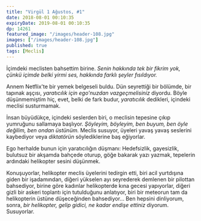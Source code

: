 ```yaml
---
title: "Virgül 1 Ağustos, #1"
date: 2018-08-01 00:10:35
expiryDate: 2019-08-01 00:10:35
dp: 14261
featured_image: "/images/header-108.jpg"
images: ["/images/header-108.jpg"]
published: true
tags: [Meclis]
---
```




İçimdeki meclisten bahsettim birine. *Senin hakkında tek bir fikrim yok, çünkü
içimde belki yirmi ses, hakkında farklı şeyler fısıldıyor.*

Annem Netflix'te bir yemek belgeseli buldu. Dün seyrettiği bir bölümde, bir
tapınak aşçısı, *yaratıcılık için ego'nuzdan vazgeçmelisiniz* diyordu. Böyle
düşünmemiştim hiç, evet, belki de fark budur, *yaratıcılık* dedikleri,
içindeki meclisi susturmamak.

İnsan büyüdükçe, içindeki seslerden biri, o meclisin tepesine çıkıp yumruğunu
sallamaya başlıyor. *Şöyleyim, böyleyim, ben buyum, ben öyle değilim, ben ondan
üstünüm.* Meclis susuyor, üyeleri yavaş yavaş seslerini kaybediyor veya
*diktatörün* söylediklerine baş eğiyorlar.

Ego herhalde bunun için yaratıcılığın düşmanı: Hedefsizlik, gayesizlik, bulutsuz
bir akşamda bahçede oturup, göğe bakarak yazı yazmak, tepelerin ardındaki
helikopter sesini düşünmek.

Konuşuyorlar, helikopter meclis üyelerini tedirgin etti, biri acil yurtdışına
giden bir işadamından, diğeri yükselen ayı seyrederek demlenen bir pilottan
bahsediyor, birine göre kadınlar helikopterde kına gecesi yapıyorlar, diğeri
gizli bir askeri toplantı için tutulduğunu anlatıyor, biri bir meteorun tam da
helikopterin üstüne düşeceğinden bahsediyor... Ben hepsini dinliyorum, sonra,
*bir helikopter, gelip gidici, ne kadar endişe ettiniz* diyorum. Susuyorlar.

